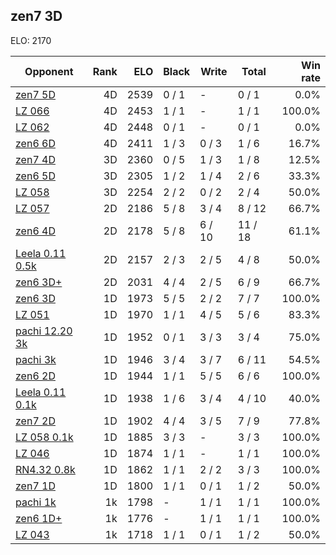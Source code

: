 ## zen7 3D ##

ELO: 2170

Opponent | Rank | ELO | Black | Write | Total | Win rate
---------|-----:|----:|-------|-------|-------|-------:
[zen7 5D](zen7%205D.md) | 4D | 2539 | 0 / 1 | - | 0 / 1 | 0.0%
[LZ 066](LZ%20066.md) | 4D | 2453 | 1 / 1 | - | 1 / 1 | 100.0%
[LZ 062](LZ%20062.md) | 4D | 2448 | 0 / 1 | - | 0 / 1 | 0.0%
[zen6 6D](zen6%206D.md) | 4D | 2411 | 1 / 3 | 0 / 3 | 1 / 6 | 16.7%
[zen7 4D](zen7%204D.md) | 3D | 2360 | 0 / 5 | 1 / 3 | 1 / 8 | 12.5%
[zen6 5D](zen6%205D.md) | 3D | 2305 | 1 / 2 | 1 / 4 | 2 / 6 | 33.3%
[LZ 058](LZ%20058.md) | 3D | 2254 | 2 / 2 | 0 / 2 | 2 / 4 | 50.0%
[LZ 057](LZ%20057.md) | 2D | 2186 | 5 / 8 | 3 / 4 | 8 / 12 | 66.7%
[zen6 4D](zen6%204D.md) | 2D | 2178 | 5 / 8 | 6 / 10 | 11 / 18 | 61.1%
[Leela 0.11 0.5k](Leela%200.11%200.5k.md) | 2D | 2157 | 2 / 3 | 2 / 5 | 4 / 8 | 50.0%
[zen6 3D+](zen6%203D+.md) | 2D | 2031 | 4 / 4 | 2 / 5 | 6 / 9 | 66.7%
[zen6 3D](zen6%203D.md) | 1D | 1973 | 5 / 5 | 2 / 2 | 7 / 7 | 100.0%
[LZ 051](LZ%20051.md) | 1D | 1970 | 1 / 1 | 4 / 5 | 5 / 6 | 83.3%
[pachi 12.20 3k](pachi%2012.20%203k.md) | 1D | 1952 | 0 / 1 | 3 / 3 | 3 / 4 | 75.0%
[pachi 3k](pachi%203k.md) | 1D | 1946 | 3 / 4 | 3 / 7 | 6 / 11 | 54.5%
[zen6 2D](zen6%202D.md) | 1D | 1944 | 1 / 1 | 5 / 5 | 6 / 6 | 100.0%
[Leela 0.11 0.1k](Leela%200.11%200.1k.md) | 1D | 1938 | 1 / 6 | 3 / 4 | 4 / 10 | 40.0%
[zen7 2D](zen7%202D.md) | 1D | 1902 | 4 / 4 | 3 / 5 | 7 / 9 | 77.8%
[LZ 058 0.1k](LZ%20058%200.1k.md) | 1D | 1885 | 3 / 3 | - | 3 / 3 | 100.0%
[LZ 046](LZ%20046.md) | 1D | 1874 | 1 / 1 | - | 1 / 1 | 100.0%
[RN4.32 0.8k](RN4.32%200.8k.md) | 1D | 1862 | 1 / 1 | 2 / 2 | 3 / 3 | 100.0%
[zen7 1D](zen7%201D.md) | 1D | 1800 | 1 / 1 | 0 / 1 | 1 / 2 | 50.0%
[pachi 1k](pachi%201k.md) | 1k | 1798 | - | 1 / 1 | 1 / 1 | 100.0%
[zen6 1D+](zen6%201D+.md) | 1k | 1776 | - | 1 / 1 | 1 / 1 | 100.0%
[LZ 043](LZ%20043.md) | 1k | 1718 | 1 / 1 | 0 / 1 | 1 / 2 | 50.0%

